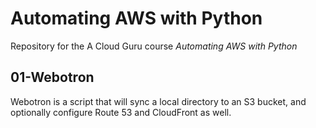# Automating AWS with Python

Repository for the A Cloud Guru course *Automating AWS with Python*

## 01-Webotron

Webotron is a script that will sync a local directory to an S3 bucket, and optionally configure Route 53 and CloudFront as well.